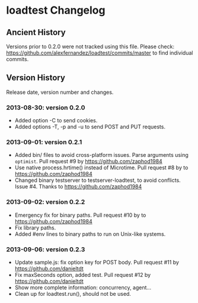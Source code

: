 
# loadtest Changelog

## Ancient History

Versions prior to 0.2.0 were not tracked using this file. Please check:
  https://github.com/alexfernandez/loadtest/commits/master
to find individual commits.

## Version History

Release date, version number and changes.

### 2013-08-30: version 0.2.0

* Added option -C to send cookies.
* Added options -T, -p and -u to send POST and PUT requests.

### 2013-09-01: version 0.2.1

* Added bin/ files to avoid cross-platform issues.
  Parse arguments using `optimist`.
  Pull request #9 by https://github.com/zaphod1984
* Use native process.hrtime() instead of Microtime.
  Pull request #8 by to https://github.com/zaphod1984
* Changed binary testserver to testserver-loadtest, to avoid conflicts.
  Issue #4. Thanks to https://github.com/zaphod1984

### 2013-09-02: version 0.2.2

* Emergency fix for binary paths.
  Pull request #10 by to https://github.com/zaphod1984
* Fix library paths.
* Added #env lines to binary paths to run on Unix-like systems.

### 2013-09-06: version 0.2.3

* Update sample.js: fix option key for POST body.
  Pull request #11 by https://github.com/danieltdt
* Fix maxSeconds option, added test.
  Pull request #12 by https://github.com/danieltdt
* Show more complete information: concurrency, agent...
* Clean up for loadtest.run(), should not be used.

